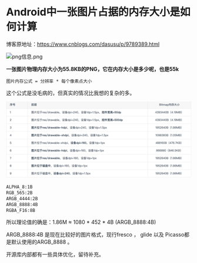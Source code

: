 # Android中一张图片占据的内存大小是如何计算

博客原地址：https://www.cnblogs.com/dasusu/p/9789389.html

![png信息.png](https://upload-images.jianshu.io/upload_images/1924341-597927253298a6c1.png?imageMogr2/auto-orient/strip%7CimageView2/2/w/1240)

**一张图片物理内存大小为55.8KB的PNG，它在内存大小是多少呢，也是55k**

```
图片内存公式 = 分辨率 * 每个像素点大小
```

这个公式是没毛病的，但真实的情况比我想的复杂的多。

![3611587522551_.pic_hd](./image/WechatIMG361.jpeg)

```
ALPHA_8:1B
RGB_565:2B
ARGB_4444:2B
ARGB_8888:4B
RGBA_F16:8B
```

所以理论值的确是：1.86M ≈ 1080  * 452 * 4B (ARGB_8888:4B)



ARGB_8888:4B 是现在比较好的图片格式，现行fresco ， glide 以及 Picasso都是默认使用的ARGB_8888 。 



开源库内部都有一些具体优化，留待补充。
